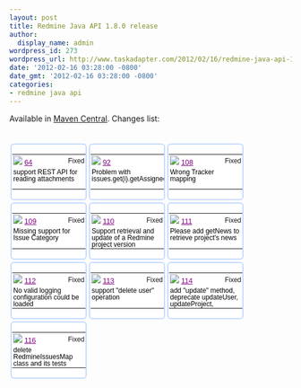 ```yaml
---
layout: post
title: Redmine Java API 1.8.0 release
author:
  display_name: admin
wordpress_id: 273
wordpress_url: http://www.taskadapter.com/2012/02/16/redmine-java-api-1-8-0-release/
date: '2012-02-16 03:28:00 -0800'
date_gmt: '2012-02-16 03:28:00 -0800'
categories:
- redmine java api
---
```

<div>Available in <a href="http://search.maven.org/#artifactdetails%7Ccom.googlecode%7Credmine-java-api%7C1.8.0%7Cjar">Maven Central</a>.&nbsp;Changes list:<br/><br/><br/>
<div class="gridtile" style="background-color: white; border-bottom-color: rgb(195, 217, 255); border-bottom-left-radius: 6px; border-bottom-right-radius: 6px; border-bottom-style: solid; border-bottom-width: 2px; border-image: initial; border-left-color: rgb(195, 217, 255); border-left-style: solid; border-left-width: 2px; border-right-color: rgb(195, 217, 255); border-right-style: solid; border-right-width: 2px; border-top-color: rgb(195, 217, 255); border-top-left-radius: 6px; border-top-right-radius: 6px; border-top-style: solid; border-top-width: 2px; float: left; font-family: arial, sans-serif; font-size: 13px; margin-bottom: 2px; margin-left: 2px; margin-right: 2px; margin-top: 2px; padding-bottom: 1px; padding-left: 1px; padding-right: 1px; padding-top: 1px; width: 10em;">
<table cellpadding="0" cellspacing="0" style="table-layout: fixed; width: 131px;">
<tbody>
<tr>
<td class="id" style="background-attachment: initial; background-clip: initial; background-image: initial; background-origin: initial; border-bottom-width: 0px; border-color: initial; border-image: initial; border-left-width: 0px; border-right-width: 0px; border-style: initial; border-top-width: 0px; cursor: pointer; font-size: 13px; overflow-x: hidden; overflow-y: hidden; padding-bottom: 2px; padding-left: 2px; padding-right: 2px; padding-top: 2px; text-align: left; width: 5em;"><img src="http://www.gstatic.com/codesite/ph/images/star_on.gif" style="border-bottom-width: 0px; border-color: initial; border-image: initial; border-left-width: 0px; border-right-width: 0px; border-style: initial; border-top-width: 0px;" />&nbsp;<a href="http://code.google.com/p/redmine-java-api/issues/detail?id=64" style="color: purple; white-space: nowrap;">64</a></td>
<td class="status" style="background-attachment: initial; background-clip: initial; background-image: initial; background-origin: initial; border-bottom-width: 0px; border-color: initial; border-image: initial; border-left-width: 0px; border-right-width: 0px; border-style: initial; border-top-width: 0px; cursor: pointer; font-size: 12px; overflow-x: hidden; overflow-y: hidden; padding-bottom: 2px; padding-left: 2px; padding-right: 2px; padding-top: 2px; text-align: right; width: 62px;">Fixed</td></tr>

<tr style="border-bottom-color: initial; border-bottom-style: initial; border-bottom-width: 0px;">
<td colspan="2" style="background-attachment: initial; background-clip: initial; background-image: initial; background-origin: initial; border-bottom-width: 0px; border-color: initial; border-image: initial; border-left-width: 0px; border-right-width: 0px; border-style: initial; border-top-width: 0px; cursor: pointer; font-size: 13px; overflow-x: hidden; overflow-y: hidden; padding-bottom: 2px; padding-left: 2px; padding-right: 2px; padding-top: 2px;">
<div style="font-size: 12px; height: 5.5ex; line-height: 12px;"><a href="http://code.google.com/p/redmine-java-api/issues/detail?id=64" style="color: black; text-decoration: none;">support REST API for reading attachments</a></div></td></tr></tbody></table></div>
<div class="gridtile" style="background-color: white; border-bottom-color: rgb(195, 217, 255); border-bottom-left-radius: 6px; border-bottom-right-radius: 6px; border-bottom-style: solid; border-bottom-width: 2px; border-image: initial; border-left-color: rgb(195, 217, 255); border-left-style: solid; border-left-width: 2px; border-right-color: rgb(195, 217, 255); border-right-style: solid; border-right-width: 2px; border-top-color: rgb(195, 217, 255); border-top-left-radius: 6px; border-top-right-radius: 6px; border-top-style: solid; border-top-width: 2px; float: left; font-family: arial, sans-serif; font-size: 13px; margin-bottom: 2px; margin-left: 2px; margin-right: 2px; margin-top: 2px; padding-bottom: 1px; padding-left: 1px; padding-right: 1px; padding-top: 1px; width: 10em;">
<table cellpadding="0" cellspacing="0" style="table-layout: fixed; width: 131px;">
<tbody>
<tr>
<td class="id" style="background-attachment: initial; background-clip: initial; background-image: initial; background-origin: initial; border-bottom-width: 0px; border-color: initial; border-image: initial; border-left-width: 0px; border-right-width: 0px; border-style: initial; border-top-width: 0px; cursor: pointer; font-size: 13px; overflow-x: hidden; overflow-y: hidden; padding-bottom: 2px; padding-left: 2px; padding-right: 2px; padding-top: 2px; text-align: left; width: 5em;"><img src="http://www.gstatic.com/codesite/ph/images/star_on.gif" style="border-bottom-width: 0px; border-color: initial; border-image: initial; border-left-width: 0px; border-right-width: 0px; border-style: initial; border-top-width: 0px;" />&nbsp;<a href="http://code.google.com/p/redmine-java-api/issues/detail?id=92" style="color: purple; white-space: nowrap;">92</a></td>
<td class="status" style="background-attachment: initial; background-clip: initial; background-image: initial; background-origin: initial; border-bottom-width: 0px; border-color: initial; border-image: initial; border-left-width: 0px; border-right-width: 0px; border-style: initial; border-top-width: 0px; cursor: pointer; font-size: 12px; overflow-x: hidden; overflow-y: hidden; padding-bottom: 2px; padding-left: 2px; padding-right: 2px; padding-top: 2px; text-align: right; width: 62px;">Fixed</td></tr>

<tr style="border-bottom-color: initial; border-bottom-style: initial; border-bottom-width: 0px;">
<td colspan="2" style="background-attachment: initial; background-clip: initial; background-image: initial; background-origin: initial; border-bottom-width: 0px; border-color: initial; border-image: initial; border-left-width: 0px; border-right-width: 0px; border-style: initial; border-top-width: 0px; cursor: pointer; font-size: 13px; overflow-x: hidden; overflow-y: hidden; padding-bottom: 2px; padding-left: 2px; padding-right: 2px; padding-top: 2px;">
<div style="font-size: 12px; height: 5.5ex; line-height: 12px;"><a href="http://code.google.com/p/redmine-java-api/issues/detail?id=92" style="color: black; text-decoration: none;">Problem with issues.get(i).getAssignee().getMail()</a></div></td></tr></tbody></table></div>
<div class="gridtile" style="background-color: white; border-bottom-color: rgb(195, 217, 255); border-bottom-left-radius: 6px; border-bottom-right-radius: 6px; border-bottom-style: solid; border-bottom-width: 2px; border-image: initial; border-left-color: rgb(195, 217, 255); border-left-style: solid; border-left-width: 2px; border-right-color: rgb(195, 217, 255); border-right-style: solid; border-right-width: 2px; border-top-color: rgb(195, 217, 255); border-top-left-radius: 6px; border-top-right-radius: 6px; border-top-style: solid; border-top-width: 2px; float: left; font-family: arial, sans-serif; font-size: 13px; margin-bottom: 2px; margin-left: 2px; margin-right: 2px; margin-top: 2px; padding-bottom: 1px; padding-left: 1px; padding-right: 1px; padding-top: 1px; width: 10em;">
<table cellpadding="0" cellspacing="0" style="table-layout: fixed; width: 131px;">
<tbody>
<tr>
<td class="id" style="background-attachment: initial; background-clip: initial; background-image: initial; background-origin: initial; border-bottom-width: 0px; border-color: initial; border-image: initial; border-left-width: 0px; border-right-width: 0px; border-style: initial; border-top-width: 0px; cursor: pointer; font-size: 13px; overflow-x: hidden; overflow-y: hidden; padding-bottom: 2px; padding-left: 2px; padding-right: 2px; padding-top: 2px; text-align: left; width: 5em;"><img src="http://www.gstatic.com/codesite/ph/images/star_on.gif" style="border-bottom-width: 0px; border-color: initial; border-image: initial; border-left-width: 0px; border-right-width: 0px; border-style: initial; border-top-width: 0px;" />&nbsp;<a href="http://code.google.com/p/redmine-java-api/issues/detail?id=108" style="color: purple; white-space: nowrap;">108</a></td>
<td class="status" style="background-attachment: initial; background-clip: initial; background-image: initial; background-origin: initial; border-bottom-width: 0px; border-color: initial; border-image: initial; border-left-width: 0px; border-right-width: 0px; border-style: initial; border-top-width: 0px; cursor: pointer; font-size: 12px; overflow-x: hidden; overflow-y: hidden; padding-bottom: 2px; padding-left: 2px; padding-right: 2px; padding-top: 2px; text-align: right; width: 62px;">Fixed</td></tr>

<tr style="border-bottom-color: initial; border-bottom-style: initial; border-bottom-width: 0px;">
<td colspan="2" style="background-attachment: initial; background-clip: initial; background-image: initial; background-origin: initial; border-bottom-width: 0px; border-color: initial; border-image: initial; border-left-width: 0px; border-right-width: 0px; border-style: initial; border-top-width: 0px; cursor: pointer; font-size: 13px; overflow-x: hidden; overflow-y: hidden; padding-bottom: 2px; padding-left: 2px; padding-right: 2px; padding-top: 2px;">
<div style="font-size: 12px; height: 5.5ex; line-height: 12px;"><a href="http://code.google.com/p/redmine-java-api/issues/detail?id=108" style="color: black; text-decoration: none;">Wrong Tracker mapping</a></div></td></tr></tbody></table></div>
<div class="gridtile" style="background-color: white; border-bottom-color: rgb(195, 217, 255); border-bottom-left-radius: 6px; border-bottom-right-radius: 6px; border-bottom-style: solid; border-bottom-width: 2px; border-image: initial; border-left-color: rgb(195, 217, 255); border-left-style: solid; border-left-width: 2px; border-right-color: rgb(195, 217, 255); border-right-style: solid; border-right-width: 2px; border-top-color: rgb(195, 217, 255); border-top-left-radius: 6px; border-top-right-radius: 6px; border-top-style: solid; border-top-width: 2px; float: left; font-family: arial, sans-serif; font-size: 13px; margin-bottom: 2px; margin-left: 2px; margin-right: 2px; margin-top: 2px; padding-bottom: 1px; padding-left: 1px; padding-right: 1px; padding-top: 1px; width: 10em;">
<table cellpadding="0" cellspacing="0" style="table-layout: fixed; width: 131px;">
<tbody>
<tr>
<td class="id" style="background-attachment: initial; background-clip: initial; background-image: initial; background-origin: initial; border-bottom-width: 0px; border-color: initial; border-image: initial; border-left-width: 0px; border-right-width: 0px; border-style: initial; border-top-width: 0px; cursor: pointer; font-size: 13px; overflow-x: hidden; overflow-y: hidden; padding-bottom: 2px; padding-left: 2px; padding-right: 2px; padding-top: 2px; text-align: left; width: 5em;"><img src="http://www.gstatic.com/codesite/ph/images/star_on.gif" style="border-bottom-width: 0px; border-color: initial; border-image: initial; border-left-width: 0px; border-right-width: 0px; border-style: initial; border-top-width: 0px;" />&nbsp;<a href="http://code.google.com/p/redmine-java-api/issues/detail?id=109" style="color: purple; white-space: nowrap;">109</a></td>
<td class="status" style="background-attachment: initial; background-clip: initial; background-image: initial; background-origin: initial; border-bottom-width: 0px; border-color: initial; border-image: initial; border-left-width: 0px; border-right-width: 0px; border-style: initial; border-top-width: 0px; cursor: pointer; font-size: 12px; overflow-x: hidden; overflow-y: hidden; padding-bottom: 2px; padding-left: 2px; padding-right: 2px; padding-top: 2px; text-align: right; width: 62px;">Fixed</td></tr>

<tr style="border-bottom-color: initial; border-bottom-style: initial; border-bottom-width: 0px;">
<td colspan="2" style="background-attachment: initial; background-clip: initial; background-image: initial; background-origin: initial; border-bottom-width: 0px; border-color: initial; border-image: initial; border-left-width: 0px; border-right-width: 0px; border-style: initial; border-top-width: 0px; cursor: pointer; font-size: 13px; overflow-x: hidden; overflow-y: hidden; padding-bottom: 2px; padding-left: 2px; padding-right: 2px; padding-top: 2px;">
<div style="font-size: 12px; height: 5.5ex; line-height: 12px;"><a href="http://code.google.com/p/redmine-java-api/issues/detail?id=109" style="color: black; text-decoration: none;">Missing support for Issue Category</a></div></td></tr></tbody></table></div>
<div class="gridtile" style="background-color: white; border-bottom-color: rgb(195, 217, 255); border-bottom-left-radius: 6px; border-bottom-right-radius: 6px; border-bottom-style: solid; border-bottom-width: 2px; border-image: initial; border-left-color: rgb(195, 217, 255); border-left-style: solid; border-left-width: 2px; border-right-color: rgb(195, 217, 255); border-right-style: solid; border-right-width: 2px; border-top-color: rgb(195, 217, 255); border-top-left-radius: 6px; border-top-right-radius: 6px; border-top-style: solid; border-top-width: 2px; float: left; font-family: arial, sans-serif; font-size: 13px; margin-bottom: 2px; margin-left: 2px; margin-right: 2px; margin-top: 2px; padding-bottom: 1px; padding-left: 1px; padding-right: 1px; padding-top: 1px; width: 10em;">
<table cellpadding="0" cellspacing="0" style="table-layout: fixed; width: 131px;">
<tbody>
<tr>
<td class="id" style="background-attachment: initial; background-clip: initial; background-image: initial; background-origin: initial; border-bottom-width: 0px; border-color: initial; border-image: initial; border-left-width: 0px; border-right-width: 0px; border-style: initial; border-top-width: 0px; cursor: pointer; font-size: 13px; overflow-x: hidden; overflow-y: hidden; padding-bottom: 2px; padding-left: 2px; padding-right: 2px; padding-top: 2px; text-align: left; width: 5em;"><img src="http://www.gstatic.com/codesite/ph/images/star_on.gif" style="border-bottom-width: 0px; border-color: initial; border-image: initial; border-left-width: 0px; border-right-width: 0px; border-style: initial; border-top-width: 0px;" />&nbsp;<a href="http://code.google.com/p/redmine-java-api/issues/detail?id=110" style="color: purple; white-space: nowrap;">110</a></td>
<td class="status" style="background-attachment: initial; background-clip: initial; background-image: initial; background-origin: initial; border-bottom-width: 0px; border-color: initial; border-image: initial; border-left-width: 0px; border-right-width: 0px; border-style: initial; border-top-width: 0px; cursor: pointer; font-size: 12px; overflow-x: hidden; overflow-y: hidden; padding-bottom: 2px; padding-left: 2px; padding-right: 2px; padding-top: 2px; text-align: right; width: 62px;">Fixed</td></tr>

<tr style="border-bottom-color: initial; border-bottom-style: initial; border-bottom-width: 0px;">
<td colspan="2" style="background-attachment: initial; background-clip: initial; background-image: initial; background-origin: initial; border-bottom-width: 0px; border-color: initial; border-image: initial; border-left-width: 0px; border-right-width: 0px; border-style: initial; border-top-width: 0px; cursor: pointer; font-size: 13px; overflow-x: hidden; overflow-y: hidden; padding-bottom: 2px; padding-left: 2px; padding-right: 2px; padding-top: 2px;">
<div style="font-size: 12px; height: 5.5ex; line-height: 12px;"><a href="http://code.google.com/p/redmine-java-api/issues/detail?id=110" style="color: black; text-decoration: none;">Support retrieval and update of a Redmine project version</a></div></td></tr></tbody></table></div>
<div class="gridtile" style="background-color: white; border-bottom-color: rgb(195, 217, 255); border-bottom-left-radius: 6px; border-bottom-right-radius: 6px; border-bottom-style: solid; border-bottom-width: 2px; border-image: initial; border-left-color: rgb(195, 217, 255); border-left-style: solid; border-left-width: 2px; border-right-color: rgb(195, 217, 255); border-right-style: solid; border-right-width: 2px; border-top-color: rgb(195, 217, 255); border-top-left-radius: 6px; border-top-right-radius: 6px; border-top-style: solid; border-top-width: 2px; float: left; font-family: arial, sans-serif; font-size: 13px; margin-bottom: 2px; margin-left: 2px; margin-right: 2px; margin-top: 2px; padding-bottom: 1px; padding-left: 1px; padding-right: 1px; padding-top: 1px; width: 10em;">
<table cellpadding="0" cellspacing="0" style="table-layout: fixed; width: 131px;">
<tbody>
<tr>
<td class="id" style="background-attachment: initial; background-clip: initial; background-image: initial; background-origin: initial; border-bottom-width: 0px; border-color: initial; border-image: initial; border-left-width: 0px; border-right-width: 0px; border-style: initial; border-top-width: 0px; cursor: pointer; font-size: 13px; overflow-x: hidden; overflow-y: hidden; padding-bottom: 2px; padding-left: 2px; padding-right: 2px; padding-top: 2px; text-align: left; width: 5em;"><img src="http://www.gstatic.com/codesite/ph/images/star_on.gif" style="border-bottom-width: 0px; border-color: initial; border-image: initial; border-left-width: 0px; border-right-width: 0px; border-style: initial; border-top-width: 0px;" />&nbsp;<a href="http://code.google.com/p/redmine-java-api/issues/detail?id=111" style="color: purple; white-space: nowrap;">111</a></td>
<td class="status" style="background-attachment: initial; background-clip: initial; background-image: initial; background-origin: initial; border-bottom-width: 0px; border-color: initial; border-image: initial; border-left-width: 0px; border-right-width: 0px; border-style: initial; border-top-width: 0px; cursor: pointer; font-size: 12px; overflow-x: hidden; overflow-y: hidden; padding-bottom: 2px; padding-left: 2px; padding-right: 2px; padding-top: 2px; text-align: right; width: 62px;">Fixed</td></tr>

<tr style="border-bottom-color: initial; border-bottom-style: initial; border-bottom-width: 0px;">
<td colspan="2" style="background-attachment: initial; background-clip: initial; background-image: initial; background-origin: initial; border-bottom-width: 0px; border-color: initial; border-image: initial; border-left-width: 0px; border-right-width: 0px; border-style: initial; border-top-width: 0px; cursor: pointer; font-size: 13px; overflow-x: hidden; overflow-y: hidden; padding-bottom: 2px; padding-left: 2px; padding-right: 2px; padding-top: 2px;">
<div style="font-size: 12px; height: 5.5ex; line-height: 12px;"><a href="http://code.google.com/p/redmine-java-api/issues/detail?id=111" style="color: black; text-decoration: none;">Please add getNews to retrieve project's news</a></div></td></tr></tbody></table></div>
<div class="gridtile" style="background-color: white; border-bottom-color: rgb(195, 217, 255); border-bottom-left-radius: 6px; border-bottom-right-radius: 6px; border-bottom-style: solid; border-bottom-width: 2px; border-image: initial; border-left-color: rgb(195, 217, 255); border-left-style: solid; border-left-width: 2px; border-right-color: rgb(195, 217, 255); border-right-style: solid; border-right-width: 2px; border-top-color: rgb(195, 217, 255); border-top-left-radius: 6px; border-top-right-radius: 6px; border-top-style: solid; border-top-width: 2px; float: left; font-family: arial, sans-serif; font-size: 13px; margin-bottom: 2px; margin-left: 2px; margin-right: 2px; margin-top: 2px; padding-bottom: 1px; padding-left: 1px; padding-right: 1px; padding-top: 1px; width: 10em;">
<table cellpadding="0" cellspacing="0" style="table-layout: fixed; width: 131px;">
<tbody>
<tr>
<td class="id" style="background-attachment: initial; background-clip: initial; background-image: initial; background-origin: initial; border-bottom-width: 0px; border-color: initial; border-image: initial; border-left-width: 0px; border-right-width: 0px; border-style: initial; border-top-width: 0px; cursor: pointer; font-size: 13px; overflow-x: hidden; overflow-y: hidden; padding-bottom: 2px; padding-left: 2px; padding-right: 2px; padding-top: 2px; text-align: left; width: 5em;"><img src="http://www.gstatic.com/codesite/ph/images/star_on.gif" style="border-bottom-width: 0px; border-color: initial; border-image: initial; border-left-width: 0px; border-right-width: 0px; border-style: initial; border-top-width: 0px;" />&nbsp;<a href="http://code.google.com/p/redmine-java-api/issues/detail?id=112" style="color: purple; white-space: nowrap;">112</a></td>
<td class="status" style="background-attachment: initial; background-clip: initial; background-image: initial; background-origin: initial; border-bottom-width: 0px; border-color: initial; border-image: initial; border-left-width: 0px; border-right-width: 0px; border-style: initial; border-top-width: 0px; cursor: pointer; font-size: 12px; overflow-x: hidden; overflow-y: hidden; padding-bottom: 2px; padding-left: 2px; padding-right: 2px; padding-top: 2px; text-align: right; width: 62px;">Fixed</td></tr>

<tr style="border-bottom-color: initial; border-bottom-style: initial; border-bottom-width: 0px;">
<td colspan="2" style="background-attachment: initial; background-clip: initial; background-image: initial; background-origin: initial; border-bottom-width: 0px; border-color: initial; border-image: initial; border-left-width: 0px; border-right-width: 0px; border-style: initial; border-top-width: 0px; cursor: pointer; font-size: 13px; overflow-x: hidden; overflow-y: hidden; padding-bottom: 2px; padding-left: 2px; padding-right: 2px; padding-top: 2px;">
<div style="font-size: 12px; height: 5.5ex; line-height: 12px;"><a href="http://code.google.com/p/redmine-java-api/issues/detail?id=112" style="color: black; text-decoration: none;">No valid logging configuration could be loaded [redmine.log.properties] => using default configuration</a></div></td></tr></tbody></table></div>
<div class="gridtile" style="background-color: white; border-bottom-color: rgb(195, 217, 255); border-bottom-left-radius: 6px; border-bottom-right-radius: 6px; border-bottom-style: solid; border-bottom-width: 2px; border-image: initial; border-left-color: rgb(195, 217, 255); border-left-style: solid; border-left-width: 2px; border-right-color: rgb(195, 217, 255); border-right-style: solid; border-right-width: 2px; border-top-color: rgb(195, 217, 255); border-top-left-radius: 6px; border-top-right-radius: 6px; border-top-style: solid; border-top-width: 2px; float: left; font-family: arial, sans-serif; font-size: 13px; margin-bottom: 2px; margin-left: 2px; margin-right: 2px; margin-top: 2px; padding-bottom: 1px; padding-left: 1px; padding-right: 1px; padding-top: 1px; width: 10em;">
<table cellpadding="0" cellspacing="0" style="table-layout: fixed; width: 131px;">
<tbody>
<tr>
<td class="id" style="background-attachment: initial; background-clip: initial; background-image: initial; background-origin: initial; border-bottom-width: 0px; border-color: initial; border-image: initial; border-left-width: 0px; border-right-width: 0px; border-style: initial; border-top-width: 0px; cursor: pointer; font-size: 13px; overflow-x: hidden; overflow-y: hidden; padding-bottom: 2px; padding-left: 2px; padding-right: 2px; padding-top: 2px; text-align: left; width: 5em;"><img src="http://www.gstatic.com/codesite/ph/images/star_on.gif" style="border-bottom-width: 0px; border-color: initial; border-image: initial; border-left-width: 0px; border-right-width: 0px; border-style: initial; border-top-width: 0px;" />&nbsp;<a href="http://code.google.com/p/redmine-java-api/issues/detail?id=113" style="color: purple; white-space: nowrap;">113</a></td>
<td class="status" style="background-attachment: initial; background-clip: initial; background-image: initial; background-origin: initial; border-bottom-width: 0px; border-color: initial; border-image: initial; border-left-width: 0px; border-right-width: 0px; border-style: initial; border-top-width: 0px; cursor: pointer; font-size: 12px; overflow-x: hidden; overflow-y: hidden; padding-bottom: 2px; padding-left: 2px; padding-right: 2px; padding-top: 2px; text-align: right; width: 62px;">Fixed</td></tr>

<tr style="border-bottom-color: initial; border-bottom-style: initial; border-bottom-width: 0px;">
<td colspan="2" style="background-attachment: initial; background-clip: initial; background-image: initial; background-origin: initial; border-bottom-width: 0px; border-color: initial; border-image: initial; border-left-width: 0px; border-right-width: 0px; border-style: initial; border-top-width: 0px; cursor: pointer; font-size: 13px; overflow-x: hidden; overflow-y: hidden; padding-bottom: 2px; padding-left: 2px; padding-right: 2px; padding-top: 2px;">
<div style="font-size: 12px; height: 5.5ex; line-height: 12px;"><a href="http://code.google.com/p/redmine-java-api/issues/detail?id=113" style="color: black; text-decoration: none;">support "delete user" operation</a></div></td></tr></tbody></table></div>
<div class="gridtile" style="background-color: white; border-bottom-color: rgb(195, 217, 255); border-bottom-left-radius: 6px; border-bottom-right-radius: 6px; border-bottom-style: solid; border-bottom-width: 2px; border-image: initial; border-left-color: rgb(195, 217, 255); border-left-style: solid; border-left-width: 2px; border-right-color: rgb(195, 217, 255); border-right-style: solid; border-right-width: 2px; border-top-color: rgb(195, 217, 255); border-top-left-radius: 6px; border-top-right-radius: 6px; border-top-style: solid; border-top-width: 2px; float: left; font-family: arial, sans-serif; font-size: 13px; margin-bottom: 2px; margin-left: 2px; margin-right: 2px; margin-top: 2px; padding-bottom: 1px; padding-left: 1px; padding-right: 1px; padding-top: 1px; width: 10em;">
<table cellpadding="0" cellspacing="0" style="table-layout: fixed; width: 131px;">
<tbody>
<tr>
<td class="id" style="background-attachment: initial; background-clip: initial; background-image: initial; background-origin: initial; border-bottom-width: 0px; border-color: initial; border-image: initial; border-left-width: 0px; border-right-width: 0px; border-style: initial; border-top-width: 0px; cursor: pointer; font-size: 13px; overflow-x: hidden; overflow-y: hidden; padding-bottom: 2px; padding-left: 2px; padding-right: 2px; padding-top: 2px; text-align: left; width: 5em;"><img src="http://www.gstatic.com/codesite/ph/images/star_on.gif" style="border-bottom-width: 0px; border-color: initial; border-image: initial; border-left-width: 0px; border-right-width: 0px; border-style: initial; border-top-width: 0px;" />&nbsp;<a href="http://code.google.com/p/redmine-java-api/issues/detail?id=114" style="color: purple; white-space: nowrap;">114</a></td>
<td class="status" style="background-attachment: initial; background-clip: initial; background-image: initial; background-origin: initial; border-bottom-width: 0px; border-color: initial; border-image: initial; border-left-width: 0px; border-right-width: 0px; border-style: initial; border-top-width: 0px; cursor: pointer; font-size: 12px; overflow-x: hidden; overflow-y: hidden; padding-bottom: 2px; padding-left: 2px; padding-right: 2px; padding-top: 2px; text-align: right; width: 62px;">Fixed</td></tr>

<tr style="border-bottom-color: initial; border-bottom-style: initial; border-bottom-width: 0px;">
<td colspan="2" style="background-attachment: initial; background-clip: initial; background-image: initial; background-origin: initial; border-bottom-width: 0px; border-color: initial; border-image: initial; border-left-width: 0px; border-right-width: 0px; border-style: initial; border-top-width: 0px; cursor: pointer; font-size: 13px; overflow-x: hidden; overflow-y: hidden; padding-bottom: 2px; padding-left: 2px; padding-right: 2px; padding-top: 2px;">
<div style="font-size: 12px; height: 5.5ex; line-height: 12px;"><a href="http://code.google.com/p/redmine-java-api/issues/detail?id=114" style="color: black; text-decoration: none;">add "update" method, deprecate updateUser, updateProject, updateTimeEntry, updateIssue</a></div></td></tr></tbody></table></div>
<div class="gridtile" style="background-color: white; border-bottom-color: rgb(195, 217, 255); border-bottom-left-radius: 6px; border-bottom-right-radius: 6px; border-bottom-style: solid; border-bottom-width: 2px; border-image: initial; border-left-color: rgb(195, 217, 255); border-left-style: solid; border-left-width: 2px; border-right-color: rgb(195, 217, 255); border-right-style: solid; border-right-width: 2px; border-top-color: rgb(195, 217, 255); border-top-left-radius: 6px; border-top-right-radius: 6px; border-top-style: solid; border-top-width: 2px; float: left; font-family: arial, sans-serif; font-size: 13px; margin-bottom: 2px; margin-left: 2px; margin-right: 2px; margin-top: 2px; padding-bottom: 1px; padding-left: 1px; padding-right: 1px; padding-top: 1px; width: 10em;">
<table cellpadding="0" cellspacing="0" style="table-layout: fixed; width: 131px;">
<tbody>
<tr>
<td class="id" style="background-attachment: initial; background-clip: initial; background-image: initial; background-origin: initial; border-bottom-width: 0px; border-color: initial; border-image: initial; border-left-width: 0px; border-right-width: 0px; border-style: initial; border-top-width: 0px; cursor: pointer; font-size: 13px; overflow-x: hidden; overflow-y: hidden; padding-bottom: 2px; padding-left: 2px; padding-right: 2px; padding-top: 2px; text-align: left; width: 5em;"><img src="http://www.gstatic.com/codesite/ph/images/star_on.gif" style="border-bottom-width: 0px; border-color: initial; border-image: initial; border-left-width: 0px; border-right-width: 0px; border-style: initial; border-top-width: 0px;" />&nbsp;<a href="http://code.google.com/p/redmine-java-api/issues/detail?id=116" style="color: purple; white-space: nowrap;">116</a></td>
<td class="status" style="background-attachment: initial; background-clip: initial; background-image: initial; background-origin: initial; border-bottom-width: 0px; border-color: initial; border-image: initial; border-left-width: 0px; border-right-width: 0px; border-style: initial; border-top-width: 0px; cursor: pointer; font-size: 12px; overflow-x: hidden; overflow-y: hidden; padding-bottom: 2px; padding-left: 2px; padding-right: 2px; padding-top: 2px; text-align: right; width: 62px;">Fixed</td></tr>

<tr style="border-bottom-color: initial; border-bottom-style: initial; border-bottom-width: 0px;">
<td colspan="2" style="background-attachment: initial; background-clip: initial; background-image: initial; background-origin: initial; border-bottom-width: 0px; border-color: initial; border-image: initial; border-left-width: 0px; border-right-width: 0px; border-style: initial; border-top-width: 0px; cursor: pointer; font-size: 13px; overflow-x: hidden; overflow-y: hidden; padding-bottom: 2px; padding-left: 2px; padding-right: 2px; padding-top: 2px;">
<div style="font-size: 12px; height: 5.5ex; line-height: 12px;"><a href="http://code.google.com/p/redmine-java-api/issues/detail?id=116" style="color: black; text-decoration: none;">delete RedmineIssuesMap class and its tests</a></div></td></tr></tbody></table></div><br/><br/></div><br/>
<div><span style="font-family: arial, sans-serif; font-size: x-small;"><br/></span></div>
<div><span style="font-family: arial, sans-serif; font-size: x-small;"><br/></span></div>
<div><span style="font-family: arial, sans-serif; font-size: x-small;"><br/></span></div>
<div><span style="font-family: arial, sans-serif; font-size: x-small;"><br/></span></div>
<div><span style="font-family: arial, sans-serif; font-size: x-small;"><br/></span></div>
<div><span style="font-family: arial, sans-serif; font-size: x-small;"><br/></span></div>
<div><span style="font-family: arial, sans-serif; font-size: x-small;"><br/></span></div>
<div><span style="font-family: arial, sans-serif; font-size: x-small;"><br/></span></div>
<div><span style="font-family: arial, sans-serif; font-size: x-small;"><br/></span></div>
<div><span style="font-family: arial, sans-serif; font-size: x-small;"><br/></span></div>
<div><span style="font-family: arial, sans-serif; font-size: x-small;"><br/></span></div>
<div><span style="font-family: arial, sans-serif; font-size: x-small;"><br/></span></div>
<div><br/></div></p>
